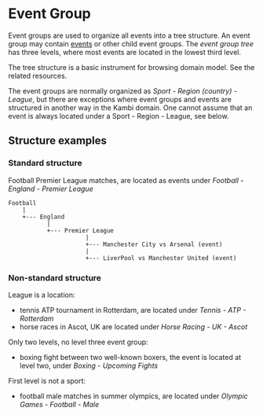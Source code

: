 # Event Group

Event groups are used to organize all events into a tree structure. An event group may contain
[events](#/docs/domain/event) or other child event groups. The _event group tree_ has three levels, where most
events are located in the lowest third level.

The tree structure is a basic instrument for browsing domain model. See the related resources.

The event groups are normally organized as _Sport - Region (country) - League_, but there are exceptions
where event groups and events are structured in another way in the Kambi domain. One cannot assume
that an event is always located under a Sport - Region - League, see below.

## Structure examples

### Standard structure
Football Premier League matches, are located as events under _Football - England - Premier League_
                  
    Football
        |
        +--- England
               |
               +--- Premier League
                          |
                          +--- Manchester City vs Arsenal (event)
                          |
                          +--- LiverPool vs Manchester United (event)

### Non-standard structure

League is a location:
- tennis ATP tournament in Rotterdam, are located under _Tennis - ATP - Rotterdam_
- horse races in Ascot, UK are located under _Horse Racing - UK - Ascot_

Only two levels, no level three event group:
- boxing fight between two well-known boxers, the event is located at level two, under _Boxing - Upcoming Fights_

First level is not a sport:
- football male matches in summer olympics, are located under _Olympic Games - Football - Male_ 
